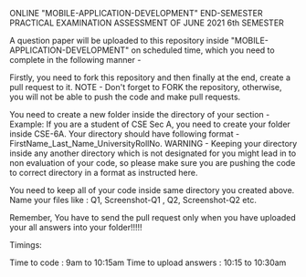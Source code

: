 ONLINE "MOBILE-APPLICATION-DEVELOPMENT" END-SEMESTER PRACTICAL EXAMINATION ASSESSMENT OF JUNE 2021 6th SEMESTER




A question paper will be uploaded to this repository inside "MOBILE-APPLICATION-DEVELOPMENT" on scheduled time, which you need to complete in the following manner -

Firstly, you need to fork this repository and then finally at the end, create a pull request to it.
NOTE - Don't forget to FORK the repository, otherwise, you will not be able to push the code and make pull requests.

You need to create a new folder inside the directory of your section - Example: If you are a student of CSE Sec A, you need to create your folder inside CSE-6A.
Your directory should have following format - FirstName_Last_Name_UniversityRollNo.
WARNING - Keeping your directory inside any another directory which is not designated for you might lead in to non evaluation of your code, so please make sure you are pushing the code to correct directory in a format as instructed here.


You need to keep all of your code inside same directory you created above. Name your files like : Q1, Screenshot-Q1 , Q2, Screenshot-Q2 etc.



Remember,
You have to send the pull request only when you have uploaded your all answers into your folder!!!!!



Timings:

Time to code : 9am to 10:15am
Time to upload answers : 10:15 to 10:30am
